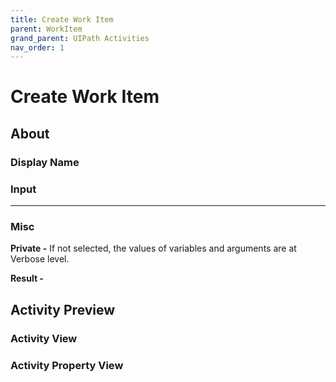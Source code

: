 ```yaml
---
title: Create Work Item
parent: WorkItem
grand_parent: UIPath Activities
nav_order: 1
---
```


# Create Work Item

## About

### Display Name

### Input

***

### Misc

**Private -** If not selected, the values of variables and arguments are at Verbose level.

**Result -**

## Activity Preview

### Activity View

### Activity Property View
